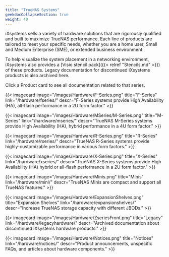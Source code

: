 ```yaml
---
title: "TrueNAS Systems"
geekdocCollapseSection: true
weight: 40
---
```


iXsystems sells a variety of hardware solutions that are rigorously qualified and built to maximize TrueNAS performance.
Each line of products are tailored to meet your specific needs, whether you are a home user, Small and Medium Enterprise (SME), or extended business environment.

To help visualize the system placement in a networking environment, iXsystems also provides a [Visio stencil pack]({{< relref "Stencils.md" >}}) of these products.
Legacy documentation for discontinued iXsystems products is also archived here.

Click a Product card to see all documentation related to that series.

<div class="docs-sections">

{{< imagecard image="/images/Hardware/F-Series.png" title="F-Series" link="/hardware/fseries/"
descr="F-Series systems provide High Availability (HA), all-flash performance in a 2U form factor." >}}

{{< imagecard image="/images/Hardware/MSeries/M-Series.png" title="M-Series" link="/hardware/mseries/"
descr="TrueNAS M-Series systems provide High Availability (HA), hybrid performance in a 4U form factor." >}}

{{< imagecard image="/images/Hardware/R-Series.png" title="R-Series" link="/hardware/rseries/"
descr="TrueNAS R-Series systems provide highly-customizable performance in various form factors." >}}

{{< imagecard image="/images/Hardware/X-Series.png" title="X-Series" link="/hardware/xseries/"
descr="TrueNAS X-Series systems provide High Availability (HA) hybrid or all-flash performance in a 2U form factor." >}}

{{< imagecard image="/images/Hardware/Minis.png" title="Minis" link="/hardware/mini/"
descr="TrueNAS Minis are compact and support all TrueNAS features." >}}

{{< imagecard image="/images/Hardware/ExpansionShelves.png" title="Expansion Shelves" link="/hardware/expansionshelves/"
descr="Increase TrueNAS storage capacity with different JBODs." >}}

{{< imagecard image="/images/Hardware/ZseriesFront.png" title="Legacy" link="/hardware/legacyhardware/"
descr="Archived documentation about discontinued iXsystems hardware products." >}}

{{< imagecard image="/images/Hardware/Notices.png" title="Notices" link="/hardware/notices/"
descr="Product announcements, unspecific FAQs, and articles about hardware components." >}}

</div>
